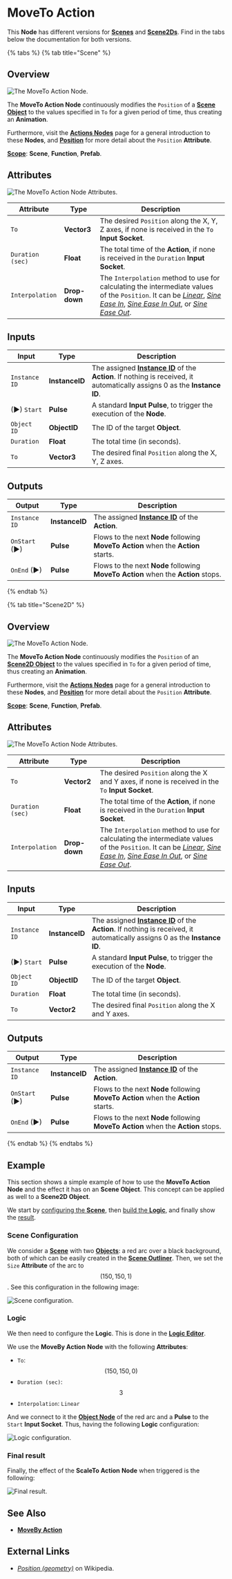 # MoveTo Action

This **Node** has different versions for [**Scenes**](../../../objects-and-types/project-objects/scene.md) and [**Scene2Ds**](../../../objects-and-types/project-objects/scene2d.md). Find in the tabs below the documentation for both versions.


{% tabs %}
{% tab title="Scene" %}
## Overview

![The MoveTo Action Node.](../../.gitbook/assets/movetoactionupdatedimage.png)

The **MoveTo Action Node** continuously modifies the `Position` of a [**Scene Object**](../../objects-and-types/scene-objects/) to the values specified in `To` for a given period of time, thus creating an **Animation**. <!--Find an [example](movetoaction.md#example) of how to use this **Node** and its effect over an **Object** at the end of this page.-->

Furthermore, visit the [**Actions Nodes**](./) page for a general introduction to these **Nodes**, and [**Position**](../../objects-and-types/attributes/common-attributes/transformation/#position) for more detail about the `Position` **Attribute**.

[**Scope**](../overview.md#scopes): **Scene**, **Function**, **Prefab**.

## Attributes

![The MoveTo Action Node Attributes.](../../.gitbook/assets/movetoactionattributes.png)

| Attribute        | Type          | Description                                                                                                                                                                                                                                                                                                                                  |
| ---------------- | ------------- | -------------------------------------------------------------------------------------------------------------------------------------------------------------------------------------------------------------------------------------------------------------------------------------------------------------------------------------------- |
| `To`             | **Vector3**   | The desired `Position` along the X, Y, Z axes, if none is received in the `To` **Input Socket**.                                                                                                                                                                                                                                             |
| `Duration (sec)` | **Float**     | The total time of the **Action**, if none is received in the `Duration` **Input Socket**.                                                                                                                                                                                                                                                    |
| `Interpolation`  | **Drop-down** | The `Interpolation` method to use for calculating the intermediate values of the `Position`. It can be [_Linear_](https://en.wikipedia.org/wiki/Linear\_interpolation), [_Sine Ease In_](https://easings.net/#easeInSine), [_Sine Ease In Out_](https://easings.net/#easeInOutSine), or [_Sine Ease Out_](https://easings.net/#easeOutSine). |

## Inputs

| Input         | Type           | Description                                                                                                                                  |
| ------------- | -------------- | -------------------------------------------------------------------------------------------------------------------------------------------- |
| `Instance ID` | **InstanceID** | The assigned [**Instance ID**](./#instance-id) of the **Action**. If nothing is received, it automatically assigns 0 as the **Instance ID**. |
| (►) `Start`   | **Pulse**      | A standard **Input Pulse**, to trigger the execution of the **Node**.                                                                        |
| `Object ID`   | **ObjectID**   | The ID of the target **Object**.                                                                                                             |
| `Duration`    | **Float**      | The total time (in seconds).                                                                                                                 |
| `To`          | **Vector3**    | The desired final `Position` along the X, Y, Z axes.                                                                                         |

## Outputs

| Output        | Type           | Description                                                                        |
| ------------- | -------------- | ---------------------------------------------------------------------------------- |
| `Instance ID` | **InstanceID** | The assigned [**Instance ID**](./#instance-id) of the **Action**.                  |
| `OnStart` (►) | **Pulse**      | Flows to the next **Node** following **MoveTo Action** when the **Action** starts. |
| `OnEnd` (►)   | **Pulse**      | Flows to the next **Node** following **MoveTo Action** when the **Action** stops.  |

{% endtab %}

{% tab title="Scene2D" %}

## Overview

![The MoveTo Action Node.](../../.gitbook/assets/movetoaction2dnode.png)

The **MoveTo Action Node** continuously modifies the `Position` of an [**Scene2D Object**](../../objects-and-types/scene-objects/) to the values specified in `To` for a given period of time, thus creating an **Animation**. <!--Find an [example](movetoaction.md#example) of how to use this **Node** and its effect over an **Object** at the end of this page.-->

Furthermore, visit the [**Actions Nodes**](./) page for a general introduction to these **Nodes**, and [**Position**](../../objects-and-types/attributes/common-attributes/transformation/#position) for more detail about the `Position` **Attribute**.

[**Scope**](../overview.md#scopes): **Scene**, **Function**, **Prefab**.

## Attributes

![The MoveTo Action Node Attributes.](../../.gitbook/assets/movetoactionatts2d.png)

| Attribute        | Type          | Description                                                                                                                                                                                                                                                                                                                                  |
| ---------------- | ------------- | -------------------------------------------------------------------------------------------------------------------------------------------------------------------------------------------------------------------------------------------------------------------------------------------------------------------------------------------- |
| `To`             | **Vector2**   | The desired `Position` along the X and Y axes, if none is received in the `To` **Input Socket**.                                                                                                                                                                                                                                             |
| `Duration (sec)` | **Float**     | The total time of the **Action**, if none is received in the `Duration` **Input Socket**.                                                                                                                                                                                                                                                    |
| `Interpolation`  | **Drop-down** | The `Interpolation` method to use for calculating the intermediate values of the `Position`. It can be [_Linear_](https://en.wikipedia.org/wiki/Linear\_interpolation), [_Sine Ease In_](https://easings.net/#easeInSine), [_Sine Ease In Out_](https://easings.net/#easeInOutSine), or [_Sine Ease Out_](https://easings.net/#easeOutSine). |

## Inputs

| Input         | Type           | Description                                                                                                                                  |
| ------------- | -------------- | -------------------------------------------------------------------------------------------------------------------------------------------- |
| `Instance ID` | **InstanceID** | The assigned [**Instance ID**](./#instance-id) of the **Action**. If nothing is received, it automatically assigns 0 as the **Instance ID**. |
| (►) `Start`   | **Pulse**      | A standard **Input Pulse**, to trigger the execution of the **Node**.                                                                        |
| `Object ID`   | **ObjectID**   | The ID of the target **Object**.                                                                                                             |
| `Duration`    | **Float**      | The total time (in seconds).                                                                                                                 |
| `To`          | **Vector2**    | The desired final `Position` along the X and Y axes.                                                                                         |

## Outputs

| Output        | Type           | Description                                                                        |
| ------------- | -------------- | ---------------------------------------------------------------------------------- |
| `Instance ID` | **InstanceID** | The assigned [**Instance ID**](./#instance-id) of the **Action**.                  |
| `OnStart` (►) | **Pulse**      | Flows to the next **Node** following **MoveTo Action** when the **Action** starts. |
| `OnEnd` (►)   | **Pulse**      | Flows to the next **Node** following **MoveTo Action** when the **Action** stops.  |

{% endtab %}
{% endtabs %}

## Example

This section shows a simple example of how to use the **MoveTo Action** **Node** and the effect it has on an **Scene Object**. This concept can be applied as well to a **Scene2D Object**. 

We start by [configuring the **Scene**](movetoaction.md#scene-configuration), then [build the **Logic**](movetoaction.md#logic), and finally show the [result](movetoaction.md#final-result).

### Scene Configuration

We consider a [**Scene**](../../objects-and-types/project-objects/scene.md) with two [**Objects**](../../objects-and-types/scene-objects/): a red arc over a black background, both of which can be easily created in the [**Scene Outliner**](../../modules/scene-outliner.md). Then, we set the `Size` **Attribute** of the arc to $$(150, 150, 1)$$. See this configuration in the following image:

![Scene configuration.](../../.gitbook/assets/examplesactions/ExampleMoveTo\_1.png)

### Logic

We then need to configure the **Logic**. This is done in the [**Logic Editor**](../../modules/logic-editor.md).

We use the **MoveBy Action** **Node** with the following **Attributes**:

* `To`: $$(150, 150, 0)$$
* `Duration (sec)`: $$3$$
* `Interpolation`: `Linear`

And we connect to it the [**Object Node**](../../objects-and-types/scene-objects/#objects-in-the-logic) of the red arc and a **Pulse** to the `Start` **Input Socket**. Thus, having the following **Logic** configuration:

![Logic configuration.](../../.gitbook/assets/examplesactions/ExampleMoveTo\_2.png)

### Final result

Finally, the effect of the **ScaleTo Action** **Node** when triggered is the following:

![Final result.](../../.gitbook/assets/examplesactions/ExampleMoveTo\_3.gif)

## See Also

* [**MoveBy Action**](movebyaction.md)

## External Links

* [_Position (geometry)_](https://en.wikipedia.org/wiki/Position\_\(geometry\)) on Wikipedia.
